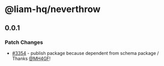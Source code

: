 # @liam-hq/neverthrow

## 0.0.1

### Patch Changes

- [#3354](https://github.com/liam-hq/liam/pull/3354) - publish package because dependent from schema package / Thanks [@MH4GF](https://github.com/MH4GF)!
